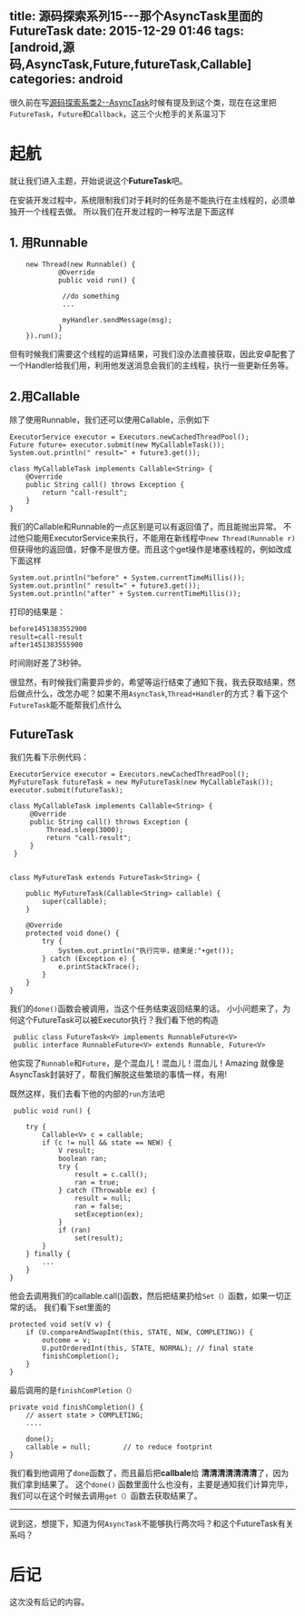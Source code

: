 title:  源码探索系列15---那个AsyncTask里面的FutureTask
date: 2015-12-29 01:46
tags: [android,源码,AsyncTask,Future,futureTask,Callable]
categories: android
------------------------------------------


很久前在写[源码探索系类2--AsyncTask](http://blog.csdn.net/sanjay_f/article/details/50237729)时候有提及到这个类，现在在这里把`FutureTask`，`Future`和`Callback`，这三个火枪手的关系温习下 

# 起航

就让我们进入主题，开始说说这个**FutureTask**吧。

在安装开发过程中，系统限制我们对于耗时的任务是不能执行在主线程的，必须单独开一个线程去做。
所以我们在开发过程的一种写法是下面这样

## 1. **用Runnable**

		new Thread(new Runnable() {
	            @Override
	            public void run() {
	            
	             //do something
	             ...
	             
	             myHandler.sendMessage(msg);   
	            }
		}).run();
但有时候我们需要这个线程的运算结果，可我们没办法直接获取，因此安卓配套了一个Handler给我们用，利用他发送消息会我们的主线程，执行一些更新任务等。

<!--more-->

## 2.用Callable
除了使用Runnable，我们还可以使用Callable，示例如下

	ExecutorService executor = Executors.newCachedThreadPool();
	Future future= executor.submit(new MyCallableTask());
	System.out.println(" result=" + future3.get());
	
	class MyCallableTask implements Callable<String> {
        @Override
        public String call() throws Exception {                          
            return "call-result";
        }
    }
我们的Callable和Runnable的一点区别是可以有返回值了，而且能抛出异常。
不过他只能用ExecutorService来执行，不能用在新线程中`new Thread(Runnable r)`
但获得他的返回值，好像不是很方便。而且这个get操作是堵塞线程的，例如改成下面这样

	System.out.println("before" + System.currentTimeMillis());
    System.out.println(" result=" + future3.get());
    System.out.println("after" + System.currentTimeMillis());

打印的结果是：

	before1451383552900
	result=call-result
	after1451383555900
时间刚好差了3秒钟。

很显然，有时候我们需要异步的，希望等运行结束了通知下我，我去获取结果，然后做点什么，改怎办呢？如果不用`AsyncTask`,`Thread+Handler`的方式？看下这个`FutureTask`能不能帮我们点什么

## FutureTask
 我们先看下示例代码：
	
    ExecutorService executor = Executors.newCachedThreadPool();
    MyFutureTask futureTask = new MyFutureTask(new MyCallableTask());
    executor.submit(futureTask);
	
	class MyCallableTask implements Callable<String> {
         @Override
         public String call() throws Exception {
             Thread.sleep(3000);
             return "call-result";
         }
     }


    class MyFutureTask extends FutureTask<String> {

        public MyFutureTask(Callable<String> callable) {
            super(callable);
        }

        @Override
        protected void done() {
            try {
                System.out.println("执行完毕，结果是:"+get());
            } catch (Exception e) {
                e.printStackTrace();
            }
        }
    }
 
我们的`done()`函数会被调用，当这个任务结束返回结果的话。
小小问题来了，为何这个FutureTask可以被Executor执行？我们看下他的构造

	 public class FutureTask<V> implements RunnableFuture<V>
	 public interface RunnableFuture<V> extends Runnable, Future<V>
他实现了`Runnable`和`Future`，是个混血儿！混血儿！混血儿！Amazing
就像是AsyncTask封装好了，帮我们解脱这些繁琐的事情一样，有用!	

既然这样，我们去看下他的内部的`run`方法吧
 
	 public void run() {
      
        try {
            Callable<V> c = callable;
            if (c != null && state == NEW) {
                V result;
                boolean ran;
                try {
                    result = c.call();
                    ran = true;
                } catch (Throwable ex) {
                    result = null;
                    ran = false;
                    setException(ex);
                }
                if (ran)
                    set(result);
            }
        } finally {
			...
        }
    }
他会去调用我们的callable.call()函数，然后把结果扔给`Set（）`函数，如果一切正常的话。
我们看下set里面的

	protected void set(V v) {
        if (U.compareAndSwapInt(this, STATE, NEW, COMPLETING)) {
            outcome = v;
            U.putOrderedInt(this, STATE, NORMAL); // final state
            finishCompletion();
        }
    }
最后调用的是`finishComPletion（）`

	private void finishCompletion() {
        // assert state > COMPLETING;    
        ....
        
        done();
        callable = null;        // to reduce footprint
    }
    
我们看到他调用了`done`函数了，而且最后把**callbale**给 **清清清清清清清**了，因为我们拿到结果了。
这个`done()` 函数里面什么也没有，主要是通知我们计算完毕，我们可以在这个时候去调用`get（）`函数去获取结果了。


---

说到这，想提下，知道为何`AsyncTask`不能够执行两次吗？和这个FutureTask有关系吗？


# 后记

这次没有后记的内容。